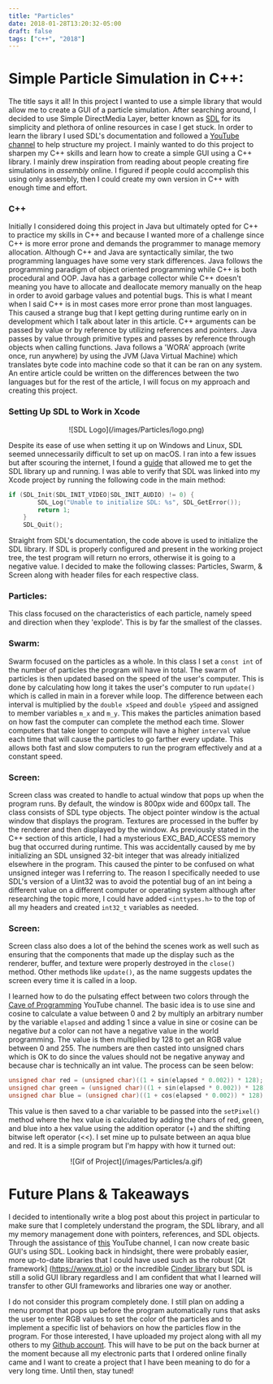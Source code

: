 ```yaml
---
title: "Particles"
date: 2018-01-28T13:20:32-05:00
draft: false
tags: ["c++", "2018"]
---
```


# Simple Particle Simulation in C++:

The title says it all! In this project I wanted to use a simple library that would
allow me to create a GUI of a particle simulation. After searching around, I decided to use Simple
DirectMedia Layer, better known as [SDL](https://www.libsdl.org) for its simplicity and
plethora of online resources in case I get stuck. In order to learn the library I used SDL's documentation
and followed a [YouTube channel](https://www.youtube.com/user/caveofprogramming/videos) to help structure my project.
I mainly wanted to do this project to sharpen my C++ skills and learn how to create
a simple GUI using a C++ library. I mainly drew inspiration from reading about people creating
fire simulations in _assembly_ online. I figured if people could accomplish this using only assembly, then I could
create my own version in C++ with enough time and effort.

### C++

Initially I considered doing this project in Java but ultimately opted for C++ to
practice my skills in C++ and because I wanted more of a challenge since C++ is more error prone and demands the programmer
to manage memory allocation.
Although C++ and Java are syntactically similar, the two programming languages have
some very stark differences. Java follows the programming paradigm of object oriented
programming while C++ is both procedural and OOP. Java has a garbage collector
while C++ doesn't meaning you have to allocate and deallocate memory manually on the heap in order to avoid garbage
values and potential bugs. This is what I meant when I said C++ is in most cases more
error prone than most languages. This caused a strange bug that I kept getting during
runtime early on in development which I talk about later in this article. C++ arguments can be passed by
value or by reference by utilizing references and pointers. Java passes by value
through primitive types and passes by reference through objects when calling functions.
Java follows a 'WORA' approach (write once, run anywhere) by using the JVM
(Java Virtual Machine) which translates byte code into machine code so that it can be ran on any system. An entire article
could be written on the differences between the two languages but for the rest of
the article, I will focus on my approach and creating this project.

### Setting Up SDL to Work in Xcode

<center>![SDL Logo](/images/Particles/logo.png)</center>

Despite its ease of use when setting it up on Windows and Linux,
SDL seemed unnecessarily difficult to set up on macOS.
I ran into a few issues but after scouring the internet, I found a [guide](http://lazyfoo.net/tutorials/SDL/01_hello_SDL/mac/xcode/index.php)
that allowed me to get the SDL library up and running. I was able to verify that SDL was linked into
my Xcode project by running the following code in the main method:

```C++
if (SDL_Init(SDL_INIT_VIDEO|SDL_INIT_AUDIO) != 0) {
        SDL_Log("Unable to initialize SDL: %s", SDL_GetError());
        return 1;
    }
    SDL_Quit();
```

Straight from SDL's documentation, the code above is used to initialize the SDL
library. If SDL is properly configured and present in the working project tree, the
test program will return no errors, otherwise it is going to a negative value.
I decided to make the following classes: Particles, Swarm, & Screen along with
header files for each respective class.

### Particles:

This class focused on the characteristics of each
particle, namely speed and direction when they 'explode'.
This is by far the smallest of the classes.

### Swarm:

Swarm focused on the particles as a whole. In this class
I set a `const int` of the number of particles the program
will have in total. The swarm of particles is then updated
based on the speed of the user's computer. This is done by
calculating how long it takes the user's computer to run
`update()` which is called in main in a forever while loop. The difference between each interval is multiplied by the
`double xSpeed` and `double ySpeed` and assigned to member variables `m_x` and `m_y`. This makes the particles animation based on how fast the computer can complete the method each time. Slower computers that take longer to compute will have a higher `interval` value each time
that will cause the particles to go farther every update. This allows both fast and slow computers to run the program effectively and at a constant speed.

### Screen:

Screen class was created to handle to actual window that
pops up when the program runs. By default, the window is
800px wide and 600px tall. The class consists of
SDL type objects. The object pointer window is the actual window that
displays the program. Textures are processed in the buffer by the renderer and
then displayed by the window. As previously stated in the C++ section of this article,
I had a mysterious EXC_BAD_ACCESS memory bug that occurred during runtime. This
was accidentally caused by me by initializing an SDL unsigned 32-bit integer that was
already initialized elsewhere in the program. This caused the pinter to be confused
on what unsigned integer was I referring to. The reason I specifically needed to
use SDL's version of a Uint32 was to avoid the potential bug of an int being a
different value on a different computer or operating system although after researching
the topic more, I could have added `<inttypes.h>` to the top of all my headers and
created `int32_t` variables as needed.

### Screen:

Screen class also does a lot of the behind the scenes
work as well such as ensuring that the components that
made up the display such as the renderer, buffer,
and texture were properly destroyed in the `close()`
method. Other methods like `update()`, as the name
suggests updates the screen every time it is called in a
loop.

I learned how to do the pulsating effect between two colors through the
[Cave of Programming](https://www.youtube.com/user/caveofprogramming/videos)
YouTube channel. The basic idea is to use sine
and cosine to calculate a value between 0 and 2
by multiply an arbitrary number by the variable `elapsed` and adding 1 since a value in
sine or cosine can be negative _but_ a color can not have a negative value in the world programming.
The value is then multiplied by 128 to get an RGB value between 0 and 255. The numbers are then casted
into unsigned chars which is OK to do since the values should not be negative anyway and because char is
technically an int value.
The process can be seen below:

```C++
unsigned char red = (unsigned char)((1 + sin(elapsed * 0.002)) * 128);
unsigned char green = (unsigned char)((1 + sin(elapsed * 0.002)) * 128);
unsigned char blue = (unsigned char)((1 + cos(elapsed * 0.002)) * 128);
```

This value is then saved to a
char variable to be passed into the `setPixel()` method where the hex value is
calculated by adding the chars of red, green, and blue into a hex value using the
addition operator (+) and the shifting bitwise left operator (<<).
I set mine up to pulsate between an aqua blue and red. It is a simple program
but I'm happy with how it turned out:

<center>![Gif of Project](/images/Particles/a.gif)</center>

# Future Plans & Takeaways

I decided to intentionally write a blog post about this project in particular to
make sure that I completely understand the program, the SDL library, and all my
memory management done with pointers, references, and SDL objects. Through the assistance of [this](https://www.youtube.com/user/caveofprogramming/videos) YouTube channel, I
can now create basic GUI's using SDL. Looking back in hindsight, there were probably
easier, more up-to-date libraries that I could have used such as the robust [Qt framework]
(https://www.qt.io) or the incredible [Cinder library](https://libcinder.org) but SDL
is still a solid GUI library regardless and I am confident that what I learned will
transfer to other GUI frameworks and libraries one way or another.

I do not consider this program completely done. I still plan on adding a menu prompt
that pops up before the program automatically runs that asks the user to enter RGB values
to set the color of the particles
and to implement a specific list of behaviors on how the particles flow in the program.
For those interested, I have uploaded my project along with all my others to my [Github account](https://github.com/almasgai).
This will have to be put on the back burner at the moment because all my electronic
parts that I ordered online finally came and I want to create a project that I have been
meaning to do for a very long time. Until then, stay tuned!
